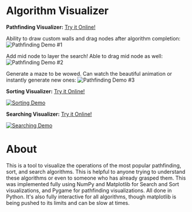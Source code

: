 # Algorithm Visualizer
**Pathfinding Visualizer:** [Try it Online!](https://replit.com/@ShanaryS/Pathfinding-Visualizer?v=1)

Ability to draw custom walls and drag nodes after algorithm completion:
![Pathfinding Demo #1](https://user-images.githubusercontent.com/86130442/132488928-2ddace80-7be9-404d-903e-ecfe360bbf7f.gif)

Add mid node to layer the search! Able to drag mid node as well:
![Pathfinding Demo #2](https://user-images.githubusercontent.com/86130442/132489163-63270dcd-6d37-4e65-b269-0b61ed372f37.gif)

Generate a maze to be wowed. Can watch the beautiful animation or instantly generate new ones:
![Pathfinding Demo #3](https://user-images.githubusercontent.com/86130442/132563386-554f632d-e1bf-41f8-9e5d-1f6e06487186.gif)


**Sorting Visualizer:** [Try it Online!](https://replit.com/@ShanaryS/Sorting-Visualizer?v=1)

[![Sorting Demo](https://user-images.githubusercontent.com/86130442/131289060-9d2ca6a5-ad37-464c-bcdc-fbd57ab08cdd.gif)](https://user-images.githubusercontent.com/86130442/131289060-9d2ca6a5-ad37-464c-bcdc-fbd57ab08cdd.gif)


**Searching Visualizer:** [Try it Online!](https://replit.com/@ShanaryS/Searching-Visualizer?v=1)

[![Searching Demo](https://user-images.githubusercontent.com/86130442/131287945-a9409a1d-7f8e-4396-af52-14591e421225.gif)](https://user-images.githubusercontent.com/86130442/131287945-a9409a1d-7f8e-4396-af52-14591e421225.gif)

# About
This is a tool to visualize the operations of the most popular pathfinding, sort, and search algorithms. This is helpful to anyone trying to understand these algorithms or even to someone who has already grasped them. This was implemented fully using NumPy and Matplotlib for Search and Sort visualizations, and Pygame for pathfinding visualizations. All done in Python. It's also fully interactive for all algorithms, though matplotlib is being pushed to its limits and can be slow at times.
